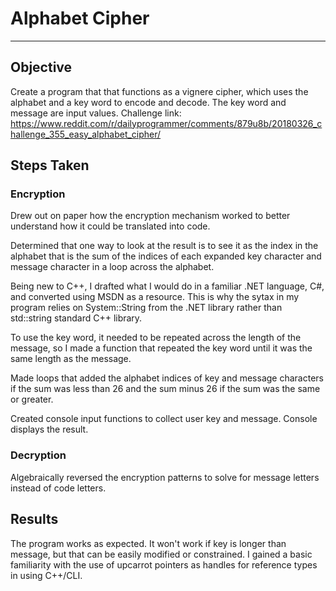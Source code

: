 # Alphabet Cipher

___
## Objective
Create a program that that functions as a vignere cipher, which uses the alphabet and a key word to encode and decode. The key word and message are input values. Challenge link:
https://www.reddit.com/r/dailyprogrammer/comments/879u8b/20180326_challenge_355_easy_alphabet_cipher/

## Steps Taken
### Encryption
Drew out on paper how the encryption mechanism worked to better understand how it could be translated into code.

Determined that one way to look at the result is to see it as the index in the alphabet that is the sum of the indices of each expanded key character and message character in a loop across the alphabet.

Being new to C++, I drafted what I would do in a familiar .NET language, C#, and converted using MSDN as a resource. This is why the sytax in my program relies on System::String from the .NET library rather than std::string standard C++ library. 

To use the key word, it needed to be repeated across the length of the message, so I made a function that repeated the key word until it was the same length as the message. 

Made loops that added the alphabet indices of key and message characters if the sum was less than 26 and the sum minus 26 if the sum was the same or greater.

Created console input functions to collect user key and message. Console displays the result.

### Decryption
Algebraically reversed the encryption patterns to solve for message letters instead of code letters.

## Results
The program works as expected. 
It won't work if key is longer than message, but that can be easily modified or constrained.
I gained a basic familiarity with the use of upcarrot pointers as handles for reference types in using C++/CLI.
